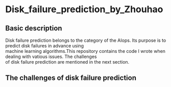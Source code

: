 # Disk_failure_prediction_by_Zhouhao
## Basic description
Disk failure prediction belongs to the category of the AIops. Its purpose is to predict disk failures in advance using   
machine learning algorithms.This repository contains the code I wrote when dealing with vatious issues. The challenges  
of disk failure prediction are mentioned in the next section.
## The challenges of disk failure prediction
